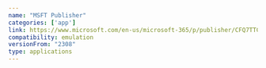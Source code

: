 ```yaml
---
name: "MSFT Publisher"
categories: ['app']
link: https://www.microsoft.com/en-us/microsoft-365/p/publisher/CFQ7TTC0HLKN?activetab=pivot:overviewtab&ef_id=CjwKCAjwiOCgBhAgEiwAjv5whJH8vyMxWybVwiUecZgWLGKH6lHBGC9mMuKUuyiZ_6h8bUHSURYwGBoCzfYQAvD_BwE:G:s&OCID=AIDcmm409lj8ne_SEM_CjwKCAjwiOCgBhAgEiwAjv5whJH8vyMxWybVwiUecZgWLGKH6lHBGC9mMuKUuyiZ_6h8bUHSURYwGBoCzfYQAvD_BwE:G:s&lnkd=Google_O365SMB_Brand&gclid=CjwKCAjwiOCgBhAgEiwAjv5whJH8vyMxWybVwiUecZgWLGKH6lHBGC9mMuKUuyiZ_6h8bUHSURYwGBoCzfYQAvD_BwE
compatibility: emulation
versionFrom: "2308"
type: applications
---
```


